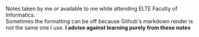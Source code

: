 Notes taken by me or available to me while attending ELTE Faculty of Informatics.   
Sometimes the formatting can be off because Github's markdown render is not the same one I use.
**I advise against learning purely from these notes**
